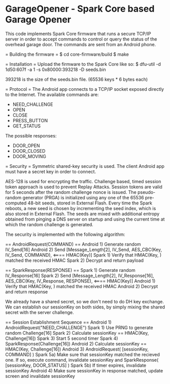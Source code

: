 GarageOpener - Spark Core based Garage Opener
========================

This code implements Spark Core firmware that runs a secure TCP/IP server in order to accept commands to control or query the status of the overhead garage door. The commands are sent from an Android phone.

= Building the firmware =
 $ cd core-firmware/build
 $ make

= Installation =
Upload the firmware to the Spark Core like so:
$ dfu-util -d 1d50:607f -a 1 -s 0x80000:393218 -D seeds.bin

393218 is the size of the seeds.bin file. (65536 keys * 6 bytes each)

= Protocol =
The Android app connects to a TCP/IP socket exposed directly to the Internet. The available commands are:
 - NEED_CHALLENGE
 - OPEN
 - CLOSE
 - PRESS_BUTTON
 - GET_STATUS

The possible responses:
 - DOOR_OPEN
 - DOOR_CLOSED
 - DOOR_MOVING

= Security =
Symmetric shared-key security is used. The client Android app must have a secret key in order to connect. 

AES-128 is used for encrypting the traffic. Challenge based, timed session token approach is used to prevent Replay Attacks. Session tokens are valid for 5 seconds after the random challenge nonce is issued. The pseudo-random generator (PRGA) is initialized using any one of the 65536 pre-computed 48-bit seeds, stored in External Flash. Every time the Spark reboots, a new seed is chosen by incrementing the seed index, which is also stored in External Flash. The seeds are mixed with additional entropy obtained from pinging a DNS server on startup and using the current time at which the random challenge is generated.

The security is implemented with the following algorithm:

== AndroidRequest(COMMAND) == 
Android 1) Generate random IV_Send[16]
Android 2) Send [Message_Length[2], IV_Send, AES_CBC(Key, IV_Send, COMMAND), <==== HMAC(Key)]
Spark 1) Verify that HMAC(Key, <payload>) matched the received HMAC
Spark 2) Decrypt and return payload

== SparkResponse(RESPONSE) == 
Spark 1) Generate random IV_Response[16]
Spark 2) Send [Message_Length[2], IV_Response[16], AES_CBC(Key, IV_Response, RESPONSE), <==== HMAC(Key)]
Android 1) Verify that HMAC(Key, <payload>) matched the received HMAC
Android 2) Decrypt and return response

We already have a shared secret, so we don't need to do DH key exchange. We can establish our sessionKey on both sides, by simply mixing the shared secret with the server challenge.

== Session Establishment Sequence == 
Android 1) AndroidRequest("NEED_CHALLENGE")
Spark 1) Use PRNG to generate random Challenge[16]
Spark 2) Calculate sessionKey == HMAC(Key, Challenge[16])
Spark 3) Start 5 second timer
Spark 4) SparkResponse(Challenge[16])
Android 2) Calculate sessionKey == HMAC(Key, Challenge[16])
Android 3) AndroidRequest( [sessionKey, COMMAND] )
Spark 5a) Make sure that sessionKey matched the recieved one. If so, execute command, invalidate sessionKey and SparkResponse( [sessionKey, DOOR_STATUS] )
Spark 5b) If timer expires, invalidate sessionKey
Android 4) Make sure sessionKey in response matched, update screen and invalidate sessionKey

